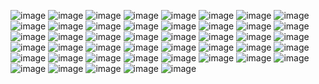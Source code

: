 ![image](https://64.media.tumblr.com/46ffaf823bacba3074c09fc9efd391c5/f01b417193c36424-dc/s250x400/50c236eca41cc4253e9d7a62b44ab4d0d48e92d4.gif) ![image](https://supplies.ju.mp/assets/images/gallery08/1ba01d55_original.gif?v=1c1ba870) ![image](https://files.catbox.moe/mrji63.gif) ![image](https://64.media.tumblr.com/abb78fdb1b65d0807ce6c5c51e074824/5ecaa4b8aa8cbc9a-63/s250x400/dc9feab88733395226c715a80663580d40a76a1e.gifv) ![image](https://64.media.tumblr.com/4bd119e054a44d3689da1a85df6b4e15/2bbb52212c4c0cfa-02/s250x400/dcc1339b1e7d358c4ff8f231ecebc8ba870ace6e.gifv) ![image](https://64.media.tumblr.com/f6b018fba75a0c36f380d2c6512f904b/567275f7ff399e52-ac/s250x400/d337a7e9e2248ef606dad9d5ac099daed809b2ef.gifv) ![image](https://adriansblinkiecollection.neocities.org/d15.gif) ![image](https://adriansblinkiecollection.neocities.org/e100.gif) ![image](https://64.media.tumblr.com/92bd68ec58b24bbeff961592c1e61e1f/1ea53c84519fac02-91/s250x400/c2c6da1db41ecefe3a1f13614eff81ef882c0770.gifv) ![image](https://adriansblinkiecollection.neocities.org/v52.gif) ![image](https://64.media.tumblr.com/6fa7e705b010c6db3cef2dc8ccfdf278/c45750dc5f8c4ec4-a5/s250x400/eda1b910b9f05c03d3278111b6caac6e2c088e4d.gifv) ![image](https://64.media.tumblr.com/af6535f6a7d740f38369ca19cce02d22/c6faef8646b3e8fd-db/s250x400/ed9a0b64ad1c1a89703e878f8c75a4ca991da649.gifv) ![image](https://64.media.tumblr.com/4b976115ac129ad5aa36dfcdfa64db91/c6faef8646b3e8fd-ca/s250x400/7d5d13579a9dfd2f3af278e58b4d12dc2b78c473.gifv) ![image](https://blinkies.cafe/b/display/0042-aries.gif) ![image](https://y2k.neocities.org/blinkiez/newbatch/5a68hkt.gif) ![image](https://y2k.neocities.org/blinkiez/tumblr_inline_p3x3n7l7mB1u4yu7g_540.gif) ![image](https://y2k.neocities.org/blinkiez/newbatch/kinkyblinkie.gif) ![image](https://y2k.neocities.org/blinkiez/tumblr_static_5h66wf2omuosk4g44844kk4c0.gif) ![image](https://adriansblinkiecollection.neocities.org/f63.gif) ![image](https://adriansblinkiecollection.neocities.org/x46.gif) ![image](https://y2k.neocities.org/stamps/tumblr_inline_pbk6zbvnsb1vjkfs0_540.png) ![image](https://y2k.neocities.org/stamps/tumblr_inline_pe6lmadSpm1v11djx_1280.gif) ![image](https://y2k.neocities.org/stamps/tumblr_inline_pe6lo808OS1v11djx_1280.gif) ![image](https://y2k.neocities.org/stamps/tumblr_pi7cobtTob1xy0eh3o3_100.gif) ![image](https://y2k.neocities.org/stamps/tumblr_phusl1y0JK1xk82cxo9_100.gif) ![image](https://y2k.neocities.org/stamps/tumblr_p65xsqxXBo1te4ajdo9_100.png) ![image](https://i.postimg.cc/tTVgh24V/4soyy4.png) ![image](https://i.postimg.cc/7ZDTq8Yt/12o6gh.gif) ![image](https://raining-starss.neocities.org/doot%20(2).png) ![image](https://i.postimg.cc/qRg3WsMk/f8ep6a.gif) ![image](https://i.postimg.cc/nrhHhJPZ/xu0hdo.gif) ![image](https://i.postimg.cc/KvK2qJX9/n4m3og.gif) ![image](https://i.postimg.cc/ZRG5jg7h/qkic72.gif) ![image](https://files.catbox.moe/09f6n7.png) ![image](https://files.catbox.moe/pvd6w0.jpeg) ![image](https://64.media.tumblr.com/90ebedb6ecb0340940f0e8a19f386971/11991265bf6769a9-0e/s100x200/622da145c345e4b98fcf6fb4251d80ad8a1b666f.gifv) ![image](https://64.media.tumblr.com/97a0c487981805269ed73917f48adb21/473928ea48888009-9f/s100x200/8367b381f5ffcb29552b1b7e349767bf7da34e81.pnj) ![image](https://64.media.tumblr.com/e38419dde170cc90b6b5404eac24fd2c/473928ea48888009-52/s100x200/a977a22d2d5b940af9c47302db0001f7572c5dc3.pnj) ![image](https://files.catbox.moe/34z2rj.png) ![image](https://files.catbox.moe/cpj3wp.gif) ![image](https://files.catbox.moe/diy4hf.webp) ![image](https://files.catbox.moe/wm2ple.png) ![image](https://files.catbox.moe/stycby.gif) ![image](https://files.catbox.moe/n0y8gp.png) ![image](https://pbs.twimg.com/media/GqsD28EWgAE98DY?format=png&name=large)
